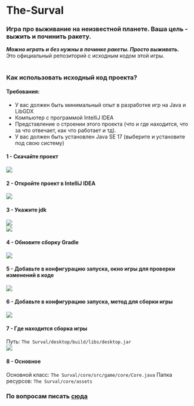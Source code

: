 # The-Surval
### Игра про выживание на неизвестной планете. Ваша цель - выжить и починить ракету.
***Можно играть и без нужны в починке ракеты. Просто выживать.***</br>
Это официальный репозиторий с исходным кодом этой игры.

#

### Как использовать исходный код проекта?
#### Требования:
- У вас должен быть минимальный опыт в разработке игр на Java и LibGDX</br>
- Компьютер с программой IntelliJ IDEA</br>
- Представление о строении этого проекта (что и где находится, что за что отвечает, как что работает и тд).</br>
- У вас должен быть установлен Java SE 17 (выберите и установите под свою систему)</br>

#### 1 - Скачайте проект
![](https://user-images.githubusercontent.com/103067811/222497667-650b4dd2-aa0b-438d-b74e-ce3af0009c65.png)

#### 2 - Откройте проект в IntelliJ IDEA
![](https://user-images.githubusercontent.com/103067811/222498754-3ac0c74b-a14b-400d-94e2-ab98ae2408f9.png)

#### 3 - Укажите jdk
![](https://user-images.githubusercontent.com/103067811/222498965-67f55bc4-d5b9-4e5f-933e-75e5800fe649.png)</br>
![](https://user-images.githubusercontent.com/103067811/222498986-e6dd447f-87f4-435b-8872-cc679ac27712.gif)

#### 4 - Обновите сборку Gradle
![](https://user-images.githubusercontent.com/103067811/222499697-9c907f19-d7b5-4845-b267-bf141b0b2601.gif)

#### 5 - Добавьте в конфигурацию запуска, окно игры для проверки изменений в коде
![](https://user-images.githubusercontent.com/103067811/222499853-ddaddaa8-210f-44ae-8ddc-053579c315f1.gif)

#### 6 - Добавьте в конфигурацию запуска, метод для сборки игры
![](https://user-images.githubusercontent.com/103067811/222500661-a2f0059c-76a0-4acc-9b2e-c4279d1dd765.gif)

#### 7 - Где находится сборка игры
Путь: ```The Surval/desktop/build/libs/desktop.jar```</br>
![](https://user-images.githubusercontent.com/103067811/222500816-ef34d587-89eb-432e-a9c2-c41dc3eeb565.png)

#### 8 - Основное
Основной класс: ```The Surval/core/src/game/core/Core.java```
Папка ресурсов: ```The Surval/core/assets```

### По вопросам писать [сюда](https://t.me/kukovdev)
